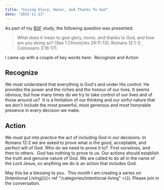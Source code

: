 ```yaml
---
title: "Giving Glory, Honor, and Thanks To God"
date: "2015-11-13"
---
```


As part of my [BSF](https://www.bsfinternational.org/) study, the following question was presented:

> What does it mean to give glory, honor, and thanks to God, and how are you doing so? (See 1 Chronicles 29:11-13); Romans 12:1-2; Colossians 3:16-17).

I came up with a couple of key words here:  Recognize and Action

## Recognize

We must understand that everything is God's and under His control. He provides the power and the riches and the honour of our lives. It seems obvious, but how many times do we try to take control of our lives and of those around us?  It is a limitation of our thinking and our sinful nature that we don't include the most powerful, most generous and most honorable presence in every decision we make.

## Action

We must put into practice the act of including God in our decisions. In Romans 12:2 we are asked to prove what is the good, acceptable, and perfect will of God. Who do we need to prove it to?  First ourselves, and then to others.  God has nothing to prove to us. Our actions should establish the truth and genuine nature of God. We are called to do all in the name of the Lord Jesus, so anything we do is an action that includes God.

May this be a blessing to you.  This month I am creating a series on [Intentional Living]({{< ref "/categories/intentional-living" >}}). Please join in the conversation.
